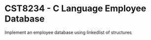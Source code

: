 # CST8234 - C Language Employee Database  
Implement an employee database using linkedlist of structures  

